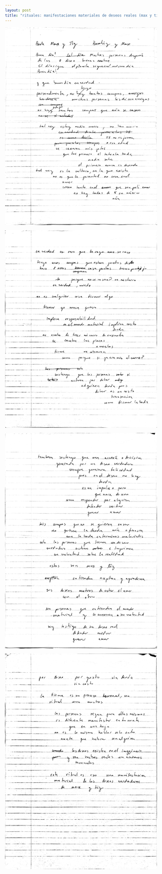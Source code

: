 ```yaml
---
layout: post
title: "rituales: manifestaciones materiales de deseos reales (max y tiz)"
---
```


![writing of speech for max's and tiz's wedding who i love dearly and miss every time i think of them alto compismo un abrazo si llegan a leer esto eventos que me hicieron creer en el amor y en sus representaciones materiales.1](read_if_you_can_imgs\maxtiz_1.jpg)

![writing of speech for max's and tiz's wedding who i love dearly and miss every time i think of them alto compismo un abrazo si llegan a leer esto eventos que me hicieron creer en el amor y en sus representaciones materiales.2](read_if_you_can_imgs\maxtiz_2.jpg)

![writing of speech for max's and tiz's wedding who i love dearly and miss every time i think of them alto compismo un abrazo si llegan a leer esto eventos que me hicieron creer en el amor y en sus representaciones materiales.3](read_if_you_can_imgs\maxtiz_3.jpg)

![writing of speech for max's and tiz's wedding who i love dearly and miss every time i think of them alto compismo un abrazo si llegan a leer esto eventos que me hicieron creer en el amor y en sus representaciones materiales.4](read_if_you_can_imgs\maxtiz_4.jpg)
